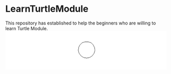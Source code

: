 # LearnTurtleModule
This repository has established to help the beginners who are willing to learn Turtle Module.
![](EX1.png)

